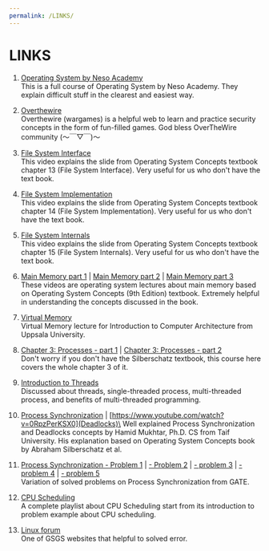 ```yaml
---
permalink: /LINKS/
---
```


# LINKS

1. [Operating System by Neso Academy](https://www.youtube.com/playlist?list=PLBlnK6fEyqRiVhbXDGLXDk_OQAeuVcp2O)\
This is a full course of Operating System by Neso Academy. They explain difficult stuff in the clearest and easiest way.

2. [Overthewire](https://overthewire.org/wargames/)\
Overthewire (wargames) is a helpful web to learn and  practice security concepts in the form of fun-filled games. God bless OverTheWire community (～￣▽￣)～

3. [File System Interface](https://www.youtube.com/watch?v=duUccxFcJ9g)\
This video explains the slide from Operating System Concepts textbook chapter 13 (File System Interface). Very useful for us who don't have the text book.

4. [File System Implementation](https://www.youtube.com/watch?v=fyacGDXpi-Q)\
This video explains the slide from Operating System Concepts textbook chapter 14 (File System Implementation). Very useful for us who don't have the text book.

5. [File System Internals](https://www.youtube.com/watch?v=fyacGDXpi-Q)\
This video explains the slide from Operating System Concepts textbook chapter 15 (File System Internals). Very useful for us who don't have the text book.

6. [Main Memory part 1](https://www.youtube.com/watch?v=Jy_teuaj7Ic) | [Main Memory part 2](https://www.youtube.com/watch?v=8Zw4gIqqZe0) | [Main Memory part 3](https://www.youtube.com/watch?v=8Zw4gIqqZe0)\
These videos are operating system lectures about main memory based on Operating System Concepts (9th Edition) textbook. Extremely helpful in understanding the concepts discussed in the book.

7. [Virtual Memory](https://www.youtube.com/playlist?list=PLiwt1iVUib9s2Uo5BeYmwkDFUh70fJPxX)\
Virtual Memory lecture for Introduction to Computer Architecture from Uppsala University. 

8. [Chapter 3: Processes - part 1](https://www.youtube.com/watch?v=yCBKeaNDzak) | [Chapter 3: Processes - part 2](https://www.youtube.com/watch?v=LU_3Frt2kM0)\
Don't worry if you don't have the Silberschatz textbook, this course here covers the whole chapter 3 of it.

9. [Introduction to Threads](https://www.youtube.com/watch?v=LOfGJcVnvAk)\
Discussed about threads, single-threaded process, multi-threaded process, and benefits of multi-threaded programming.

10. [Process Synchronization](https://www.youtube.com/watch?v=RDovfnKH6lU) | [https://www.youtube.com/watch?v=0RpzPerKSX0](Deadlocks)\
Well explained Process Synchronization and Deadlocks concepts by  Hamid Mukhtar, Ph.D. CS from Taif University. His explanation based on Operating System Concepts book by Abraham Silberschatz et al.

11. [Process Synchronization - Problem 1](https://www.youtube.com/watch?v=WIj06NCxkWE&list=PLBlnK6fEyqRiVhbXDGLXDk_OQAeuVcp2O&index=67) | [- Problem 2](https://www.youtube.com/watch?v=_yl0qAnsa_8&list=PLBlnK6fEyqRiVhbXDGLXDk_OQAeuVcp2O&index=68) | [- problem 3](https://www.youtube.com/watch?v=A41_0uRnb2A&list=PLBlnK6fEyqRiVhbXDGLXDk_OQAeuVcp2O&index=69) | [- problem 4](https://www.youtube.com/watch?v=fWL8HAIrgMw&list=PLBlnK6fEyqRiVhbXDGLXDk_OQAeuVcp2O&index=70) | [- problem 5](https://www.youtube.com/watch?v=LlnBI2yjvlg&list=PLBlnK6fEyqRiVhbXDGLXDk_OQAeuVcp2O&index=71)\
Variation of solved problems on Process Synchronization from GATE.

12. [CPU Scheduling](https://www.youtube.com/watch?v=EWkQl0n0w5M&list=PLBlnK6fEyqRitWSE_AyyySWfhRgyA-rHk&index=1)\
A complete playlist about CPU Scheduling start from its introduction to problem example about CPU scheduling.

13. [Linux forum](https://www.linuxquestions.org/)\
One of GSGS websites that helpful to solved error.
